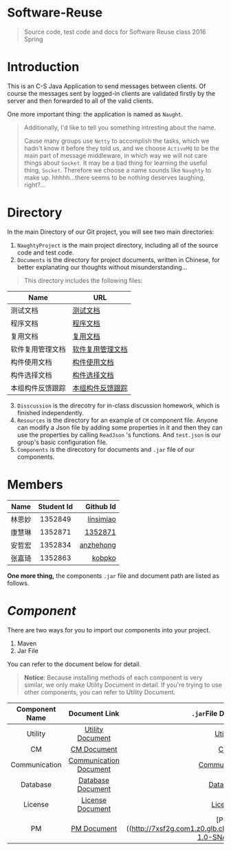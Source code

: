 # Software-Reuse

> Source code, test code and docs for Software Reuse class 2016 Spring


# Introduction

This is an C-S Java Application to send messages between clients. Of course the messages sent by logged-in clients are validated firstly by the server and then forwarded to all of the valid clients.

One more important thing: the application is named as `Naught`.

> Additionally, I'd like to tell you something intresting about the name.
> 
> Cause many groups use `Netty` to accomplish the tasks, which we hadn't know it before they told us, and we choose `ActiveMQ` to be the main part of message middleware, in which way we will not care things about `Socket`. It may be a bad thing for learning the useful thing, `Socket`. Therefore we choose a name sounds like `Naughty` to make up. hhhhh...there seems to be nothing deserves laughing, right?...

# Directory

In the main Directory of our Git project, you will see two main directories: 

1. `NaughtyProject` is the main project directory, including all of the source code and test code.
2. `Documents` is the directory for project documents, written in Chinese, for better explanating our thoughts without misunderstanding...
> This directory includes the following files: 
> 
|Name|URL|
|---|---|
|测试文档|[测试文档](https://github.com/anzhehong/Software-Reuse/blob/master/Documents/%E6%B5%8B%E8%AF%95%E6%96%87%E6%A1%A3.md)|
|程序文档|[程序文档](https://github.com/anzhehong/Software-Reuse/blob/master/Documents/%E7%A8%8B%E5%BA%8F%E6%96%87%E6%A1%A3.md)|
|复用文档|[复用文档](https://github.com/anzhehong/Software-Reuse/blob/master/Documents/%E5%A4%8D%E7%94%A8%E6%96%87%E6%A1%A3.md)|
|软件复用管理文档|[软件复用管理文档](https://github.com/anzhehong/Software-Reuse/blob/master/Documents/%E8%BD%AF%E4%BB%B6%E5%A4%8D%E7%94%A8%E7%AE%A1%E7%90%86%E6%96%87%E6%A1%A3.md)|
|构件使用文档|[构件使用文档](https://github.com/anzhehong/Software-Reuse/blob/master/Documents/%E6%9E%84%E4%BB%B6%E4%BD%BF%E7%94%A8%E6%96%87%E6%A1%A3.md)|
|构件选择文档|[构件选择文档](https://github.com/anzhehong/Software-Reuse/blob/master/Documents/%E6%9E%84%E4%BB%B6%E9%80%89%E6%8B%A9%E6%96%87%E6%A1%A3.md)|
|本组构件反馈跟踪|[本组构件反馈跟踪](https://github.com/anzhehong/Software-Reuse/blob/master/Documents/%E6%9C%AC%E7%BB%84%E6%9E%84%E4%BB%B6%E5%8F%8D%E9%A6%88%E8%B7%9F%E8%B8%AA.md)|
	
3. `Disscussion` is the direcotry for in-class discussion homework, which is finished independently.
4. `Resources` is the directory for an example of `CM` component file. Anyone can modify a Json file by adding some properties in it and then they can use the properties by calling `ReadJson` 's functions. And `test.json` is our group's basic configuration file.
5. `Components` is the direcotory for documents and `.jar` file of our components.


# Members

| Name        | Student Id           | Github Id  |
| ------------- |:-------------:| -----:|
| 林思妙| 1352849 | [linsimiao](https://github.com/linsimiao) | 
|  康慧琳     | 1352871      |   [1352871](https://github.com/1352871)|
| 安哲宏 | 1352834 | [anzhehong](https://github.com/anzhehong) |
| 张嘉琦 | 1352863      |   [kobpko](https://github.com/kobpko)  |

**One more thing,** the components `.jar` file and document path are listed as follows.

# ***Component***

There are two ways for you to import our components into your project.

1. Maven
2. Jar File

You can refer to the document below for detail.

> **Notice**: Because installing methods of each component is very similar, we only make Utility Document in detail. If you're trying to use other components, you can refer to Utility Document.

|Component Name|Document Link|`.jar`File Download Link|
|:---:|:---:|:---:|
|Utility|[Utility Document](https://github.com/anzhehong/Software-Reuse/blob/master/Components/Utilities/Utilities%20Component%20Document.md)|[Utility Jar](http://7xsf2g.com1.z0.glb.clouddn.com/jar_version0410_Utility-1.0-SNAPSHOT.jar)|
|CM|[CM Document](https://github.com/anzhehong/Software-Reuse/blob/master/Components/CM/CM%20Component%20Document.md)|[CM Jar](http://7xsf2g.com1.z0.glb.clouddn.com/jar0414_CM-1.0-SNAPSHOT-jar-with-dependencies.jar)|
|Communication|[Communication Document](https://github.com/anzhehong/Software-Reuse/blob/master/Components/Communication/Communication%20Component%20Document.md)|[Communication Jar](http://7xsf2g.com1.z0.glb.clouddn.com/jar0414_Communication-1.0-SNAPSHOT-jar-with-dependencies.jar)|
|Database|[Database Document](https://github.com/anzhehong/Software-Reuse/blob/master/Components/Database/Database%20Component%20Document.md)|[Database Jar](http://7xsf2g.com1.z0.glb.clouddn.com/jar0414_Database-1.0-SNAPSHOT-jar-with-dependencies.jar)|
|License|[License Document](https://github.com/anzhehong/Software-Reuse/blob/master/Components/License/License%20Component%20Document.md)|[License Jar](http://7xsf2g.com1.z0.glb.clouddn.com/jar0414_License-1.0-SNAPSHOT-jar-with-dependencies.jar)|
|PM|[PM Document](https://github.com/anzhehong/Software-Reuse/blob/master/Components/PM/PM%20Component%20Document.md)|[PM Jar]((http://7xsf2g.com1.z0.glb.clouddn.com/jar_version0417_PM-1.0-SNAPSHOT.jar)|


